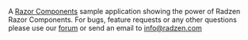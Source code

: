 A [Razor Components](https://docs.microsoft.com/en-us/aspnet/core/razor-components/components?view=aspnetcore-3.0) sample application showing the power of Radzen Razor Components.
For bugs, feature requests or any other questions please use our [forum](http://forum.radzen.com/) or send an email to info@radzen.com